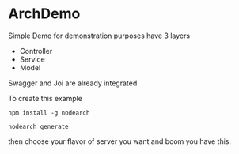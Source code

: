 # ArchDemo
Simple Demo for demonstration purposes
have 3 layers 
  * Controller
  * Service
  * Model
  
  
  
Swagger and Joi are already integrated

To create this example 


`npm install -g nodearch`

`nodearch generate`

then choose your flavor of server you want
and boom you have this. 
